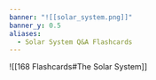 ```yaml
---
banner: "![[solar_system.png]]"
banner_y: 0.5
aliases:
  - Solar System Q&A Flashcards
---
```


![[168 Flashcards#The Solar System]]